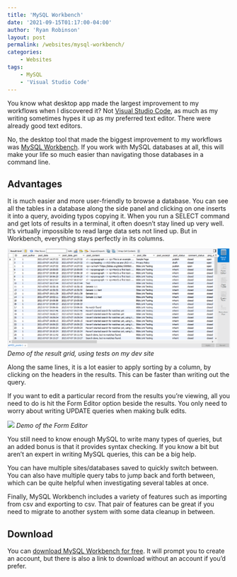 ```yaml
---
title: 'MySQL Workbench'
date: '2021-09-15T01:17:00-04:00'
author: 'Ryan Robinson'
layout: post
permalink: /websites/mysql-workbench/
categories:
    - Websites
tags:
    - MySQL
    - 'Visual Studio Code'
---
```


You know what desktop app made the largest improvement to my workflows when I discovered it? Not [Visual Studio Code](/tags/visual-studio-code/), as much as my writing sometimes hypes it up as my preferred text editor. There were already good text editors.

No, the desktop tool that made the biggest improvement to my workflows was [MySQL Workbench](https://www.mysql.com/products/workbench/). If you work with MySQL databases at all, this will make your life so much easier than navigating those databases in a command line.

## Advantages

It is much easier and more user-friendly to browse a database. You can see all the tables in a database along the side panel and clicking on one inserts it into a query, avoiding typos copying it. When you run a SELECT command and get lots of results in a terminal, it often doesn’t stay lined up very well. It’s virtually impossible to read large data sets not lined up. But in Workbench, everything stays perfectly in its columns.

![](/assets/img/2021/09/Result-Grid.png)
_Demo of the result grid, using tests on my dev site_

Along the same lines, it is a lot easier to apply sorting by a column, by clicking on the headers in the results. This can be faster than writing out the query.

If you want to edit a particular record from the results you’re viewing, all you need to do is hit the Form Editor option beside the results. You only need to worry about writing UPDATE queries when making bulk edits.

![](/assets/img/2021/09/Form-Editor-1024x439.png)
_Demo of the Form Editor_

You still need to know enough MySQL to write many types of queries, but an added bonus is that it provides syntax checking. If you know a bit but aren’t an expert in writing MySQL queries, this can be a big help.

You can have multiple sites/databases saved to quickly switch between. You can also have multiple query tabs to jump back and forth between, which can be quite helpful when investigating several tables at once.

Finally, MySQL Workbench includes a variety of features such as importing from csv and exporting to csv. That pair of features can be great if you need to migrate to another system with some data cleanup in between.

## Download

You can [download MySQL Workbench for free](https://www.mysql.com/products/workbench/). It will prompt you to create an account, but there is also a link to download without an account if you’d prefer.